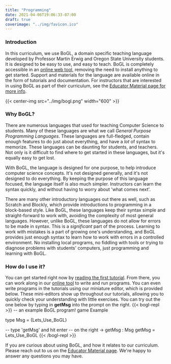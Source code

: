 ```yaml
---
title: "Programming"
date: 2021-04-06T19:06:33-07:00
draft: true
coverimage: "../img/favicon.ico"
---
```


### Introduction

In this curriculum, we use BoGL, a domain specific teaching language developed by Professor Martin Erwig and Oregon State University students. It is designed to be easy to use, and easy to teach. BoGL is completely accessible in an [online web tool](https://bogl.engr.oregonstate.edu), removing the need to install anything to get started. Support and materials for the language are available online in the form of tutorials and documentation. For instructors that are interested in using BoGL as part of their curriculum, see the [Educator Material page for more info](../educatormaterial/).

{{< center-img src="../img/bogl.png" width="600" >}}

### Why BoGL?

There are numerous languages that used for teaching Computer Science to students. Many of these languages are what we call *General Purpose Programming Languages*. These languages are full-fledged, contain enough features to do just about everything, and have a *lot* of syntax to memorize. These languages can be daunting for students, and teachers. Not only is it difficult to find where to get started in these languages, but it's equally easy to get lost.

With BoGL, the language is designed for one purpose, to help introduce computer science concepts. It's not designed generally, and it's not designed to do everything. By keeping the purpose of this language focused, the language itself is also much simpler. Instructors can learn the syntax quickly, and without having to worry about 'what comes next'.

There are many other introductory languages out there as well, such as Scratch and Blockly, which provide introductions to programming in a block-based style. Like BoGL, these languages keep their syntax simple and straight-forward to work with, avoiding the complexity of most general languages. However, unlike BoGL, these languages do not allow for errors to be made in syntax. This is a *significant* part of the process. Learning to work with mistakes is a part of growing one's understanding, and BoGL provides just enough syntax to learn how to work with errors in a controlled environment. No installing local programs, no fiddling with tools or trying to diagnose problems with students' computers, just programming and learning with BoGL.

### How do I use it?

You can get started right now by [reading the first tutorial](https://bogl.engr.oregonstate.edu/tutorials/GettingStarted.html). From there, you can work along in our [online tool](https://bogl.engr.oregonstate.edu/) to write and run programs. You can even write programs in the tutorials using our miniature editor, which is provided below. These mini-editors show up throughout our tutorials, allowing you to quickly check your understanding with little exercises. You can try out the one below by typing in **getMsg** into the prompt on the right.
{{< bogl-repl >}}
-- an example BoGL program!
game Example

type Msg = {Lets_Use_BoGL}

-- type 'getMsg' and hit enter
-- on the right ->
getMsg : Msg
getMsg = Lets_Use_BoGL
{{< /bogl-repl >}}

If you are curious about using BoGL, and how it relates to our curriculum. Please reach out to us on the [Educator Material page](../educatormaterial/). We're happy to answer any questions you may have.
